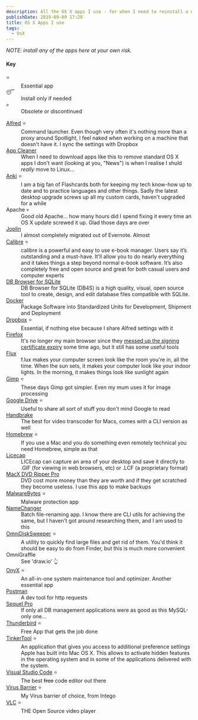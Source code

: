 ```yaml
---
description: All the OS X apps I use - for when I need to reinstall a new machine.
publishDate: 2019-09-09 17:28
title: OS X Apps I use
tags:
  - OsX
---
```


_NOTE: install any of the apps here at your own risk._

#### Key

<dl class="code-breakdown mb-4">
<dt><span role="img" aria-label="essential app" title="essential app">⭐️<span></dt>
<dd>Essential app</dd>

<dt><span role="img" aria-label="install only if needed" title="install only if needed">😴<span></dt>
<dd>Install only if needed</dd>

<dt><span role="img" aria-label="old app" title="old app">💀<span></dt>
<dd>Obsolete or discontinued</dd>
</dl>

<dl class="readable-list">

<dt><a href="http://www.alfredapp.com/" title=" download page">Alfred</a> <span role="img" aria-label="essential app" title="essential app">⭐️<span></dt>
<dd>Command launcher. Even though very often it's nothing more than a proxy around Spotlight, I feel naked when working on a machine that doesn't have it.
I sync the settings with Dropbox</dd>

<dt><a href="https://freemacsoft.net/appcleaner/" title="App Cleaner download page">App Cleaner</a></dt>
<dd>When I need to download apps like this to remove standard OS X apps I don't want (looking at you, "News") is when I realise I shuld <i>really</i> move to Linux...</dd>

<dt><a href="http://ankisrs.net/" title="Anki download page">Anki</a> <span role="img" aria-label="essential app" title="essential app">⭐️<span></dt>
<dd>I am a big fan of Flashcards both for keeping my tech know-how up to date and to practice languages and other things. Sadly the latest desktop upgrade screws up all my custom cards, haven't upgraded for a while</dd>

<dt class="line-through">Apache</span> <span role="img" aria-label="forget it" title="forget it">💀<span></dt>
<dd>Good old Apache... how many hours did I spend fixing it every time an OS X update screwed it up. Glad those days are over</dd>

<dt><a href="https://joplinapp.org/" title="Joplin download page">Joplin</a></dt>
<dd>I almost completely migrated out of Evernote. Almost</dd>

<dt><a href="https://calibre-ebook.com/" title="Calibre download page">Calibre</a> <span role="img" aria-label="essential app" title="essential app">⭐️<span></dt>
<dd>calibre is a powerful and easy to use e-book manager. Users say it’s outstanding and a must-have. It’ll allow you to do nearly everything and it takes things a step beyond normal e-book software. It’s also completely free and open source and great for both casual users and computer experts</dd>

<dt><a href="https://sqlitebrowser.org/" title="DB Browser for SQLite download page">DB Browser for SQLite</a></dt>
<dd>DB Browser for SQLite (DB4S) is a high quality, visual, open source tool to create, design, and edit database files compatible with SQLite.</dd>

<dt><a href="https://www.docker.com/" title="Docker download page">Docker</a></dt>
<dd>
Package Software into Standardized Units for Development, Shipment and Deployment</dd>

<dt><a href="https://www.dropbox.com/" title="Dropbox download page">Dropbox</a> <span role="img" aria-label="essential app" title="essential app">⭐️<span></dt>
<dd>Essential, if nothing else because I share Alfred settings with it</dd>

<dt><a href="https://www.mozilla.org/" title="Firefox download page">Firefox</a></dt>
<dd>It's no longer my main browser since they <a href="https://discourse.mozilla.org/t/certificate-issue-causing-add-ons-to-be-disabled-or-fail-to-install/39047">messed up the signing certificate expiry</a> some time ago, but it still has some useful tools</dd>

<dt><a href="https://justgetflux.com/" title="Flux download page">Flux</a></dt>
<dd>f.lux makes your computer screen look like the room you're in, all the time. When the sun sets, it makes your computer look like your indoor lights. In the morning, it makes things look like sunlight again</dd>

<dt><a href="http://www.gimp.org/" title="Gimp download page">Gimp</a> <span role="img" aria-label="essential app" title="essential app">⭐️<span></dt>
<dd>These days Gimp got simpler. Even my mum uses it for image processing</dd>

<dt><a href="https://www.google.com/drive/download/" title="Google Drive download page">Google Drive</a> <span role="img" aria-label="essential app" title="essential app">⭐️<span></dt>
<dd>Useful to share all sort of stuff you don't mind Google to read</dd>

<dt><a href="http://handbrake.fr/" title="Handbrake download page">Handbrake</a></dt>
<dd>The best for video transcoder for Macs, comes with a CLI version as well</dd>

<dt><a href="http://mxcl.github.com/homebrew/" title="Homebrew download page">Homebrew</a> <span role="img" aria-label="essential app" title="essential app">⭐️<span></dt>
<dd>If you use a Mac and you do something even remotely technical you need Homebrew, simple as that</dd>

<dt><a href="http://www.cockos.com/licecap/" title="Licecap download page">Licecap</a></dt>
<dd>LICEcap can capture an area of your desktop and save it directly to .GIF (for viewing in web browsers, etc) or .LCF (a proprietary format)</dd>

<dt><a href="https://www.macdvdripperpro.com/" title="MacX DVD Ripper Pro download page">MacX DVD Ripper Pro</a></dt>
<dd>DVD cost more money than they are worth and if they get scratched they become useless. I use this app to make backups</dd>

<dt><a href="https://www.malwarebytes.com/" title="MalwareBytes download page">MalwareBytes</a> <span role="img" aria-label="essential app" title="essential app">⭐️<span></dt>
<dd>Malware protection app</dd>

<dt><a href="http://www.mrrsoftware.com/MRRSoftware/NameChanger.html" title="NameChanger download page">NameChanger</a></dt>
<dd>Batch file-renaming app. I know there are CLI utils for achieving the same, but I haven't got around researching them, and I am used to this</dd>

<dt><a href="http://www.omnigroup.com/products/omnidisksweeper/" title="OmniDiskSweeper download page">OmniDiskSweeper</a> <span role="img" aria-label="essential app" title="essential app">⭐️<span></dt>
<dd>A utility to quickly find large files and get rid of them. You'd think it should be easy to do from Finder, but this is much more convenient</dd>

<dt class="deleted">OmniGraffle</dt>
<dd class="deleted">See 'draw.io' <span role="img" aria-label="down there" title="up there">👆<span></dd>

<dt><a href="http://www.titanium.free.fr/download.php" title="OnyX download page">OnyX</a> <span role="img" aria-label="essential app" title="essential app">⭐️<span></dt>
<dd>An all-in-one system maintenance tool and optimizer. Another essential app</dd>

<dt><a href="https://www.getpostman.com/" title="Postman download page">Postman</a></dt>
<dd>A dev tool for http requests</dd>

<dt><a href="https://sequelpro.com/" title="Sequel Pro download page">Sequel Pro</a></dt>
<dd>If only all DB management applications were as good as this MySQL-only one...</dd>

<dt><a href="https://www.thunderbird.net" title="Thunderbird download page">Thunderbird</a> <span role="img" aria-label="essential app" title="essential app">⭐️<span></dt>
<dd>Free App that gets the job done</dd>

<dt><a href="http://www.bresink.com/osx/TinkerTool.html" title="TinkerTool download page">TinkerTool</a> <span role="img" aria-label="essential app" title="essential app">⭐️<span></dt>
<dd>An application that gives you access to additional preference settings Apple has built into Mac OS X. This allows to activate hidden features in the operating system and in some of the applications delivered with the system.</dd>

<dt><a href="https://code.visualstudio.com/" title="Visual Studio Code download page">Visual Studio Code</a> <span role="img" aria-label="essential app" title="essential app">⭐️<span></dt>
<dd>The best <s>free</s> code editor out there</dd>

<dt><a href="https://www.intego.com/" title="Virus Barrier download page">Virus Barrier</a> <span role="img" aria-label="essential app" title="essential app">⭐️<span></dt>
<dd>My Virus barrier of choice, from Intego</dd>

<dt><a href="https://www.videolan.org/vlc/" title="VLC download page">VLC</a> <span role="img" aria-label="essential app" title="essential app">⭐️<span></dt>
<dd>THE Open Source video player</dd>
